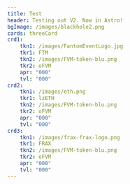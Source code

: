 ```yaml
---
title: Test
header: Testing out V2. Now in Astro!
bgImage: /images/blackhole2.png
cards: threeCard
crd1:
    tkn1: /images/FantomEventLogo.jpg
    tkr1: FTM
    tkn2: /images/FVM-token-blu.png
    tkr2: oFVM
    apr: "000"
    tvl: "000"
crd2:
    tkn1: /images/eth.png
    tkr1: lzETH
    tkn2: /images/FVM-token-blu.png
    tkr2: oFVM
    apr: "000"
    tvl: "000"
crd3:
    tkn1: /images/frax-frax-logo.png
    tkr1: FRAX
    tkn2: /images/FVM-token-blu.png
    tkr2: oFVM
    apr: "000"
    tvl: "000"
---
```


